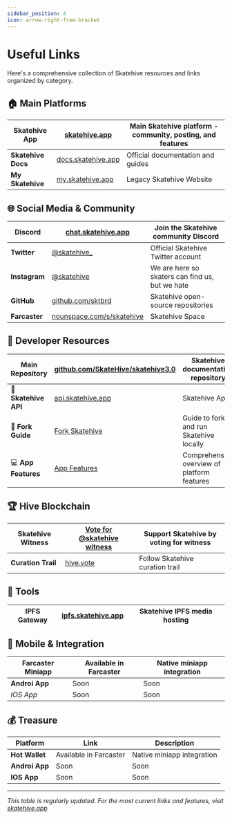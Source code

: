 ```yaml
---
sidebar_position: 4
icon: arrow-right-from-bracket
---
```


# Useful Links

Here's a comprehensive collection of Skatehive resources and links organized by category.

## 🏠 Main Platforms

| **Skatehive App**  | [skatehive.app](https://skatehive.app)           | Main Skatehive platform - community, posting, and features |
| ------------------ | ------------------------------------------------ | ---------------------------------------------------------- |
| **Skatehive Docs** | [docs.skatehive.app](https://docs.skatehive.app) | Official documentation and guides                          |
| **My Skatehive**   | [my.skatehive.app](https://my.skatehive.app)     | Legacy Skatehive Website                                   |

## 🌐 Social Media & Community

| **Discord**   | [chat.skatehive.app](https://chat.skatehive.app)               | Join the Skatehive community Discord            |
| ------------- | -------------------------------------------------------------- | ----------------------------------------------- |
| **Twitter**   | [@skatehive\_](https://x.com/Skate_Hive)                       | Official Skatehive Twitter account              |
| **Instagram** | [@skatehive](https://instagram.com)                            | We are here so skaters can find us, but we hate |
| **GitHub**    | [github.com/sktbrd](https://github.com/sktbrd)                 | Skatehive open-source repositories              |
| **Farcaster** | [nounspace.com/s/skatehive](https://nounspace.com/s/skatehive) | Skatehive Space                                 |

## 🔧 Developer Resources

| **Main Repository**  | [github.com/SkateHive/skatehive3.0](https://github.com/SkateHive/skatehive3.0) | Skatehive documentation repository          |
| -------------------- | ------------------------------------------------------------------------------ | ------------------------------------------- |
| 🔌 **Skatehive API** | [api.skatehive.app](https://api.skatehive.app)                                 | Skatehive Api                               |
| 🍴 **Fork Guide**    | [Fork Skatehive](./Devs/fork-skatehive.md)                                     | Guide to fork and run Skatehive locally     |
| 💻 **App Features**  | [App Features](./Devs/app-features.md)                                         | Comprehensive overview of platform features |

## 🏆 Hive Blockchain

| **Skatehive Witness** | [Vote for @skatehive witness](https://skatehive.app/witness) | Support Skatehive by voting for witness |
| --------------------- | ------------------------------------------------------------ | --------------------------------------- |
| **Curation Trail**    | [hive.vote](https://hive.vote/dash.php?i=1&trail=steemskate) | Follow Skatehive curation trail         |

## 🎨 Tools

| **IPFS Gateway** | [ipfs.skatehive.app](https://ipfs.skatehive.app) | Skatehive IPFS media hosting |
| ---------------- | ------------------------------------------------ | ---------------------------- |

## 📱 Mobile & Integration

| **Farcaster Miniapp** | Available in Farcaster | Native miniapp integration |
| --------------------- | ---------------------- | -------------------------- |
| **Androi App**        | Soon                   | Soon                       |
| _IOS App_             | Soon                   | Soon                       |

## 💰 Treasure

| Platform       | Link                   | Description                |
| -------------- | ---------------------- | -------------------------- |
| **Hot Wallet** | Available in Farcaster | Native miniapp integration |
| **Androi App** | Soon                   | Soon                       |
| **IOS App**    | Soon                   | Soon                       |

---

_This table is regularly updated. For the most current links and features, visit [skatehive.app](https://skatehive.app)_
